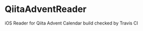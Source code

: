 QiitaAdventReader
=================

iOS Reader for Qiita Advent Calendar
build checked by Travis CI
